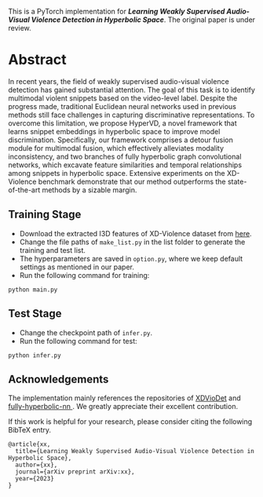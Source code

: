 
This is a PyTorch implementation for ***Learning Weakly Supervised Audio-Visual Violence Detection in Hyperbolic Space***. The original paper is under review. 

# Abstract 
In recent years, the field of weakly supervised audio-visual violence detection has gained substantial attention. The goal of this task is to identify multimodal violent snippets based on the video-level label. Despite the progress made, traditional Euclidean neural networks used in previous methods still face challenges in capturing discriminative representations. To overcome this limitation, we propose HyperVD, a novel framework that learns snippet embeddings in hyperbolic space to improve model discrimination. Specifically, our framework comprises a detour fusion module for multimodal fusion, which effectively alleviates modality inconsistency, and two branches of fully hyperbolic graph convolutional networks, which excavate feature similarities and temporal relationships among snippets in hyperbolic space. Extensive experiments on the XD-Violence benchmark demonstrate that our method outperforms the state-of-the-art methods by a sizable margin. 


## Training Stage
- Download the extracted I3D features of XD-Violence dataset from [here](https://roc-ng.github.io/XD-Violence/).
- Change the file paths of ```make_list.py``` in the list folder to generate the training and test list.
-  The hyperparameters are saved in ```option.py```, where we keep default settings as mentioned in our paper.
- Run the following command for training:
```
python main.py
```
## Test Stage
- Change the checkpoint path of ```infer.py```.
- Run the following command for test:
```
python infer.py
```

## Acknowledgements
The implementation mainly references the repositories of [XDVioDet](https://github.com/Roc-Ng/XDVioDet) and [fully-hyperbolic-nn
](https://github.com/chenweize1998/fully-hyperbolic-nn). We greatly appreciate their excellent contribution.


If this work is helpful for your research, please consider citing the following BibTeX entry.
```
@article{xx,
  title={Learning Weakly Supervised Audio-Visual Violence Detection in Hyperbolic Space},
  author={xx},
  journal={arXiv preprint arXiv:xx},
  year={2023}
}
```
